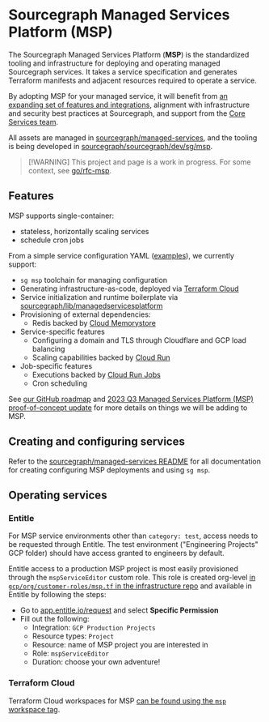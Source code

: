 # Sourcegraph Managed Services Platform (MSP)

The Sourcegraph Managed Services Platform (**MSP**) is the standardized tooling and infrastructure for deploying and operating managed Sourcegraph services.
It takes a service specification and generates Terraform manifests and adjacent resources required to operate a service.

By adopting MSP for your managed service, it will benefit from [an expanding set of features and integrations](#features), alignment with infrastructure and security best practices at Sourcegraph, and support from the [Core Services team](../index.md).

All assets are managed in [sourcegraph/managed-services](https://github.com/sourcegraph/managed-services), and the tooling is being developed in [sourcegraph/sourcegraph/dev/sg/msp](https://github.com/sourcegraph/sourcegraph/tree/main/dev/sg/msp).

> [!WARNING] This project and page is a work in progress. For some context, see [go/rfc-msp](http://go/rfc-msp).

## Features

MSP supports single-container:

- stateless, horizontally scaling services
- schedule cron jobs

From a simple service configuration YAML ([examples](https://github.com/sourcegraph/managed-services/tree/main/services)), we currently support:

- `sg msp` toolchain for managing configuration
- Generating infrastructure-as-code, deployed via [Terraform Cloud](#terraform-cloud)
- Service initialization and runtime boilerplate via [sourcegraph/lib/managedservicesplatform](https://github.com/sourcegraph/sourcegraph/tree/main/lib/managedservicesplatform)
- Provisioning of external dependencies:
  - Redis backed by [Cloud Memorystore](https://cloud.google.com/memorystore/docs/redis/memorystore-for-redis-overview)
- Service-specific features
  - Configuring a domain and TLS through Cloudflare and GCP load balancing
  - Scaling capabilities backed by [Cloud Run](https://cloud.google.com/run?hl=en)
- Job-specific features
  - Executions backed by [Cloud Run Jobs](https://cloud.google.com/run/docs/create-jobs)
  - Cron scheduling

See [our GitHub roadmap](https://github.com/orgs/sourcegraph/projects/375/views/1) and [2023 Q3 Managed Services Platform (MSP) proof-of-concept update](https://docs.google.com/document/d/1DSqKqCgXW2m0TCVBmDSasY2Hxb9cp9Uv_NgF4MEfAto/edit) for more details on things we will be adding to MSP.

## Creating and configuring services

Refer to the [sourcegraph/managed-services README](https://github.com/sourcegraph/managed-services/blob/main/README.md) for all documentation for creating configuring MSP deployments and using `sg msp`.

## Operating services

### Entitle

For MSP service environments other than `category: test`, access needs to be requested through Entitle.
The test environment ("Engineering Projects" GCP folder) should have access granted to engineers by default.

Entitle access to a production MSP project is most easily provisioned through the `mspServiceEditor` custom role.
This role is created org-level [in `gcp/org/customer-roles/msp.tf` in the infrastructure repo](https://github.com/sourcegraph/infrastructure/blob/main/gcp/custom-roles/msp.tf) and available in Entitle by following the steps:

- Go to [app.entitle.io/request](https://app.entitle.io/request) and select **Specific Permission**
- Fill out the following:
  - Integration: `GCP Production Projects`
  - Resource types: `Project`
  - Resource: name of MSP project you are interested in
  - Role: `mspServiceEditor`
  - Duration: choose your own adventure!

### Terraform Cloud

Terraform Cloud workspaces for MSP [can be found using the `msp` workspace tag](https://app.terraform.io/app/sourcegraph/workspaces?tag=msp).

